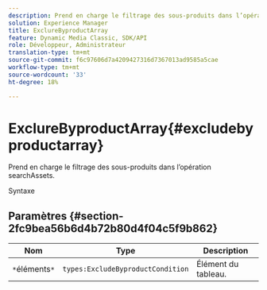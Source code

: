 ```yaml
---
description: Prend en charge le filtrage des sous-produits dans l’opération searchAssets.
solution: Experience Manager
title: ExclureByproductArray
feature: Dynamic Media Classic, SDK/API
role: Développeur, Administrateur
translation-type: tm+mt
source-git-commit: f6c97606d7a4209427316d7367013ad9585a5cae
workflow-type: tm+mt
source-wordcount: '33'
ht-degree: 18%

---
```



# ExclureByproductArray{#excludebyproductarray}

Prend en charge le filtrage des sous-produits dans l’opération searchAssets.

Syntaxe

## Paramètres {#section-2fc9bea56b6d4b72b80d4f04c5f9b862}

| Nom | Type | Description |
|---|---|---|
| `*`éléments`*` | `types:ExcludeByproductCondition` | Élément du tableau. |

